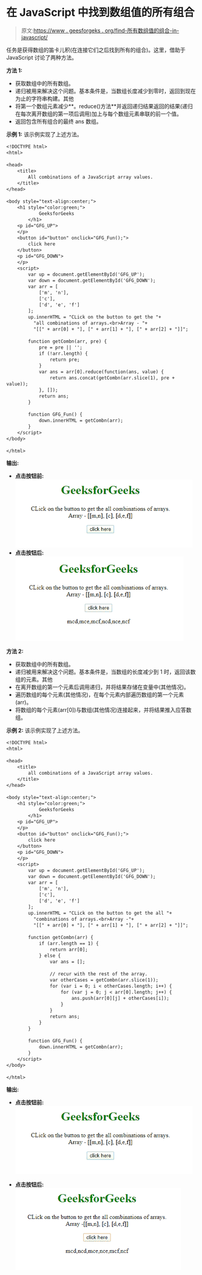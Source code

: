 # 在 JavaScript 中找到数组值的所有组合

> 原文:[https://www . geesforgeks . org/find-所有数组值的组合-in-javascript/](https://www.geeksforgeeks.org/find-all-the-combinations-of-the-array-values-in-javascript/)

任务是获得数组的笛卡儿积(在连接它们之后找到所有的组合)。这里，借助于 JavaScript 讨论了两种方法。

**方法 1:**

*   获取数组中的所有数组。
*   递归被用来解决这个问题。基本条件是，当数组长度减少到零时，返回到现在为止的字符串构建。其他
*   将第一个数组元素减少**。reduce()方法**并返回递归结果返回的结果(递归在每次离开数组的第一项后调用)加上与每个数组元素串联的前一个值。
*   返回包含所有组合的最终 ans 数组。

**示例 1:** 该示例实现了上述方法。

```
<!DOCTYPE html>
<html>

<head>
    <title>
        All combinations of a JavaScript array values.
    </title>
</head>

<body style="text-align:center;">
    <h1 style="color:green;">   
            GeeksforGeeks   
        </h1>
    <p id="GFG_UP">
    </p>
    <button id="button" onclick="GFG_Fun();">
        click here
    </button>
    <p id="GFG_DOWN">
    </p>
    <script>
        var up = document.getElementById('GFG_UP');
        var down = document.getElementById('GFG_DOWN');
        var arr = [
            ['m', 'n'],
            ['c'],
            ['d', 'e', 'f']
        ];
        up.innerHTML = "CLick on the button to get the "+
          "all combinations of arrays.<br>Array - "+
          "[[" + arr[0] + "], [" + arr[1] + "], [" + arr[2] + "]]";

        function getCombn(arr, pre) {
            pre = pre || '';
            if (!arr.length) {
                return pre;
            }
            var ans = arr[0].reduce(function(ans, value) {
                return ans.concat(getCombn(arr.slice(1), pre + value));
            }, []);
            return ans;
        }

        function GFG_Fun() {
            down.innerHTML = getCombn(arr);
        }
    </script>
</body>

</html>
```

**输出:**

*   **点击按钮前:**
    ![](img/d8b203972f0ec80a9eeeaad4a34831d4.png)
*   **点击按钮后:**
    ![](img/fea2754b2be75ae45c1f37f3d91c4ce9.png)

**方法 2:**

*   获取数组中的所有数组。
*   递归被用来解决这个问题。基本条件是，当数组的长度减少到 1 时，返回该数组的元素。其他
*   在离开数组的第一个元素后调用递归，并将结果存储在变量中(其他情况)。
*   遍历数组的每个元素(其他情况)，在每个元素内部遍历数组的第一个元素(arr)。
*   将数组的每个元素(arr[0])与数组(其他情况)连接起来，并将结果推入应答数组。

**示例 2:** 该示例实现了上述方法。

```
<!DOCTYPE html>
<html>

<head>
    <title>
        all combinations of a JavaScript array values.
    </title>
</head>

<body style="text-align:center;">
    <h1 style="color:green;">   
            GeeksforGeeks   
        </h1>
    <p id="GFG_UP">
    </p>
    <button id="button" onclick="GFG_Fun();">
        click here
    </button>
    <p id="GFG_DOWN">
    </p>
    <script>
        var up = document.getElementById('GFG_UP');
        var down = document.getElementById('GFG_DOWN');
        var arr = [
            ['m', 'n'],
            ['c'],
            ['d', 'e', 'f']
        ];
        up.innerHTML = "CLick on the button to get the all "+
          "combinations of arrays.<br>Array -"+
          "[[" + arr[0] + "], [" + arr[1] + "], [" + arr[2] + "]]";

        function getCombn(arr) {
            if (arr.length == 1) {
                return arr[0];
            } else {
                var ans = [];

                // recur with the rest of the array.
                var otherCases = getCombn(arr.slice(1)); 
                for (var i = 0; i < otherCases.length; i++) {
                    for (var j = 0; j < arr[0].length; j++) {
                        ans.push(arr[0][j] + otherCases[i]);
                    }
                }
                return ans;
            }
        }

        function GFG_Fun() {
            down.innerHTML = getCombn(arr);
        }
    </script>
</body>

</html>
```

**输出:**

*   **点击按钮前:**
    ![](img/d8b203972f0ec80a9eeeaad4a34831d4.png)

*   **点击按钮后:**
    ![](img/dffb9bdbf8d86f0a473f9c9493b47822.png)